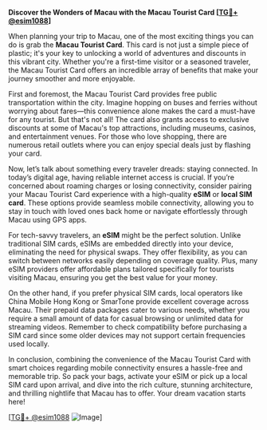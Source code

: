 **Discover the Wonders of Macau with the Macau Tourist Card [[TG💪+ @esim1088](https://t.me/s/esim1088)]**

When planning your trip to Macau, one of the most exciting things you can do is grab the **Macau Tourist Card**. This card is not just a simple piece of plastic; it's your key to unlocking a world of adventures and discounts in this vibrant city. Whether you're a first-time visitor or a seasoned traveler, the Macau Tourist Card offers an incredible array of benefits that make your journey smoother and more enjoyable.

First and foremost, the Macau Tourist Card provides free public transportation within the city. Imagine hopping on buses and ferries without worrying about fares—this convenience alone makes the card a must-have for any tourist. But that's not all! The card also grants access to exclusive discounts at some of Macau's top attractions, including museums, casinos, and entertainment venues. For those who love shopping, there are numerous retail outlets where you can enjoy special deals just by flashing your card.

Now, let’s talk about something every traveler dreads: staying connected. In today’s digital age, having reliable internet access is crucial. If you’re concerned about roaming charges or losing connectivity, consider pairing your Macau Tourist Card experience with a high-quality **eSIM** or **local SIM card**. These options provide seamless mobile connectivity, allowing you to stay in touch with loved ones back home or navigate effortlessly through Macau using GPS apps. 

For tech-savvy travelers, an **eSIM** might be the perfect solution. Unlike traditional SIM cards, eSIMs are embedded directly into your device, eliminating the need for physical swaps. They offer flexibility, as you can switch between networks easily depending on coverage quality. Plus, many eSIM providers offer affordable plans tailored specifically for tourists visiting Macau, ensuring you get the best value for your money.

On the other hand, if you prefer physical SIM cards, local operators like China Mobile Hong Kong or SmarTone provide excellent coverage across Macau. Their prepaid data packages cater to various needs, whether you require a small amount of data for casual browsing or unlimited data for streaming videos. Remember to check compatibility before purchasing a SIM card since some older devices may not support certain frequencies used locally.

In conclusion, combining the convenience of the Macau Tourist Card with smart choices regarding mobile connectivity ensures a hassle-free and memorable trip. So pack your bags, activate your eSIM or pick up a local SIM card upon arrival, and dive into the rich culture, stunning architecture, and thrilling nightlife that Macau has to offer. Your dream vacation starts here!

[[TG💪+ @esim1088](https://t.me/s/esim1088) ![Image](https://i.postimg.cc/Y0z9fWf4/image.png)]